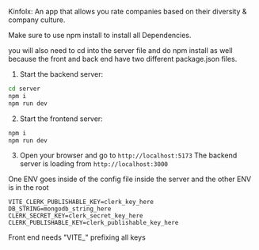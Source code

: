 Kinfolx: An app that allows you rate companies based on their diversity & company culture. 

Make sure to use npm install to install all Dependencies. 

you will also need to cd into the server file and do npm install as well because the front and back end have two different package.json files.


1. Start the backend server:
  ```bash
  cd server 
  npm i
  npm run dev
  ```
2. Start the frontend server:
  ```bash
  npm i
  npm run dev
  ```
3. Open your browser and go to `http://localhost:5173`
The backend server is loading from `http://localhost:3000`


One ENV goes inside of the config file inside the server and the other ENV is in the root
```
VITE_CLERK_PUBLISHABLE_KEY=clerk_key_here
DB_STRING=mongodb_string_here
CLERK_SECRET_KEY=clerk_secret_key_here
CLERK_PUBLISHABLE_KEY=clerk_publishable_key_here
```

Front end needs "VITE_" prefixing all keys